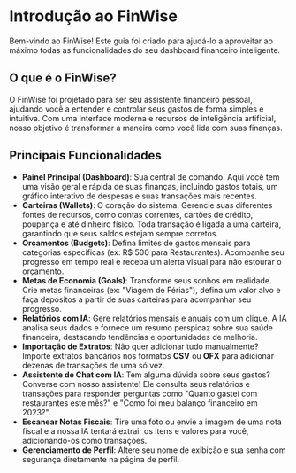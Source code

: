 # Introdução ao FinWise

Bem-vindo ao FinWise! Este guia foi criado para ajudá-lo a aproveitar ao máximo todas as funcionalidades do seu dashboard financeiro inteligente.

## O que é o FinWise?

O FinWise foi projetado para ser seu assistente financeiro pessoal, ajudando você a entender e controlar seus gastos de forma simples e intuitiva. Com uma interface moderna e recursos de inteligência artificial, nosso objetivo é transformar a maneira como você lida com suas finanças.

## Principais Funcionalidades

- **Painel Principal (Dashboard)**: Sua central de comando. Aqui você tem uma visão geral e rápida de suas finanças, incluindo gastos totais, um gráfico interativo de despesas e suas transações mais recentes.
- **Carteiras (Wallets)**: O coração do sistema. Gerencie suas diferentes fontes de recursos, como contas correntes, cartões de crédito, poupança e até dinheiro físico. Toda transação é ligada a uma carteira, garantindo que seus saldos estejam sempre corretos.
- **Orçamentos (Budgets)**: Defina limites de gastos mensais para categorias específicas (ex: R$ 500 para Restaurantes). Acompanhe seu progresso em tempo real e receba um alerta visual para não estourar o orçamento.
- **Metas de Economia (Goals)**: Transforme seus sonhos em realidade. Crie metas financeiras (ex: "Viagem de Férias"), defina um valor alvo e faça depósitos a partir de suas carteiras para acompanhar seu progresso.
- **Relatórios com IA**: Gere relatórios mensais e anuais com um clique. A IA analisa seus dados e fornece um resumo perspicaz sobre sua saúde financeira, destacando tendências e oportunidades de melhoria.
- **Importação de Extratos**: Não quer adicionar tudo manualmente? Importe extratos bancários nos formatos **CSV** ou **OFX** para adicionar dezenas de transações de uma só vez.
- **Assistente de Chat com IA**: Tem alguma dúvida sobre seus gastos? Converse com nosso assistente! Ele consulta seus relatórios e transações para responder perguntas como "Quanto gastei com restaurantes este mês?" e "Como foi meu balanço financeiro em 2023?".
- **Escanear Notas Fiscais**: Tire uma foto ou envie a imagem de uma nota fiscal e a nossa IA tentará extrair os itens e valores para você, adicionando-os como transações.
- **Gerenciamento de Perfil**: Altere seu nome de exibição e sua senha com segurança diretamente na página de perfil.
